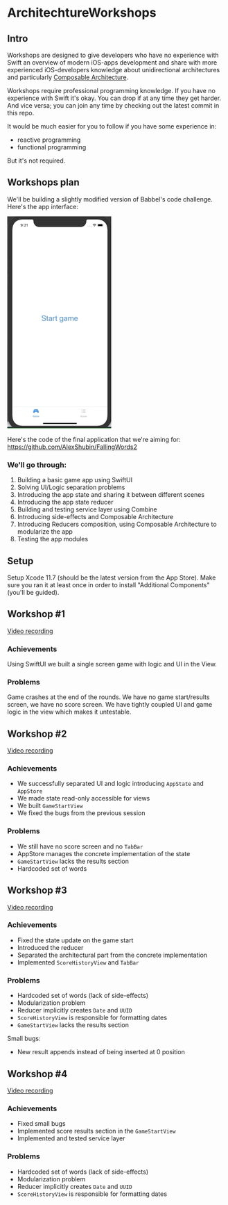 # ArchitechtureWorkshops

## Intro

Workshops are designed to give developers who have no experience with Swift an overview of modern iOS-apps development and share with more experienced iOS-developers knowledge about unidirectional architectures and particularly [Composable Architecture](https://github.com/pointfreeco/swift-composable-architecture).

Workshops require professional programming knowledge. If you have no experience with Swift it's okay. You can drop if at any time they get harder. And vice versa; you can join any time by checking out the latest commit in this repo.

It would be much easier for you to follow if you have some experience in:
 - reactive programming
 - functional programming
 
But it's not required.

## Workshops plan

We'll be building a slightly modified version of Babbel's code challenge. Here's the app interface:

 ![alt-text](https://github.com/AlexShubin/ArchitechtureWorkshops/blob/master/game.gif)

Here's the code of the final application that we're aiming for: https://github.com/AlexShubin/FallingWords2
 
### We'll go through:

 1. Building a basic game app using SwiftUI
 2. Solving UI/Logic separation problems
 3. Introducing the app state and sharing it between different scenes
 4. Introducing the app state reducer
 5. Building and testing service layer using Combine
 6. Introducing side-effects and Composable Architecture
 7. Introducing Reducers composition, using Composable Architecture to modularize the app
 8. Testing the app modules

## Setup

Setup Xcode 11.7 (should be the latest version from the App Store). Make sure you ran it at least once in order to install "Additional Components" (you'll be guided).

## Workshop #1

[Video recording](https://drive.google.com/file/d/1k7AyQ_UbcpecMyPsmvAaa9kntW_z_5n0/view?usp=sharing)

### Achievements

Using SwiftUI we built a single screen game with logic and UI in the View.

### Problems

Game crashes at the end of the rounds. We have no game start/results screen, we have no score screen.
We have tightly coupled UI and game logic in the view which makes it untestable.

## Workshop #2

[Video recording](https://drive.google.com/file/d/1ZUMjISg0_f3GSir5maJ0g0EJZL2GmA5W/view?usp=sharing)

### Achievements

- We successfully separated UI and logic introducing `AppState` and `AppStore`
- We made state read-only accessible for views
- We built `GameStartView`
- We fixed the bugs from the previous session

### Problems

- We still have no score screen and no `TabBar`
- AppStore manages the concrete implementation of the state
- `GameStartView` lacks the results section
- Hardcoded set of words

## Workshop #3

[Video recording](https://drive.google.com/file/d/1d0lqkOJ6xzK9dsYME5QEyWQUeomgD9FZ/view?usp=sharing)

### Achievements

- Fixed the state update on the game start
- Introduced the reducer
- Separated the architectural part from the concrete implementation
- Implemented `ScoreHistoryView` and `TabBar`

### Problems

- Hardcoded set of words (lack of side-effects)
- Modularization problem
- Reducer implicitly creates `Date` and `UUID`
- `ScoreHistoryView` is responsible for formatting dates
- `GameStartView` lacks the results section

Small bugs:
 - New result appends instead of being inserted at 0 position

## Workshop #4

[Video recording](...)

### Achievements

- Fixed small bugs
- Implemented score results section in the `GameStartView`
- Implemented and tested service layer

### Problems

- Hardcoded set of words (lack of side-effects)
- Modularization problem
- Reducer implicitly creates `Date` and `UUID`
- `ScoreHistoryView` is responsible for formatting dates

